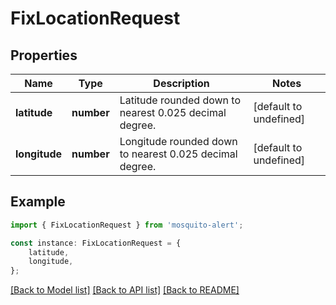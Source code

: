 # FixLocationRequest


## Properties

Name | Type | Description | Notes
------------ | ------------- | ------------- | -------------
**latitude** | **number** | Latitude rounded down to nearest 0.025 decimal degree. | [default to undefined]
**longitude** | **number** | Longitude rounded down to nearest 0.025 decimal degree. | [default to undefined]

## Example

```typescript
import { FixLocationRequest } from 'mosquito-alert';

const instance: FixLocationRequest = {
    latitude,
    longitude,
};
```

[[Back to Model list]](../README.md#documentation-for-models) [[Back to API list]](../README.md#documentation-for-api-endpoints) [[Back to README]](../README.md)
